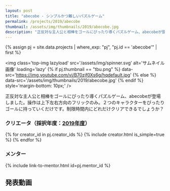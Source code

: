 ```yaml
---
layout: post
title: "abecobe - シンプルかつ難しいパズルゲーム"
permalink: /projects/2019/abecobe
thumbnail: /assets/img/thumbnails/2019/abecobe.jpg
description: "正反対な主人公と相棒をゴールにぴったり導くパズルゲーム、abecobeが登場しました。操作は上下左右方向のフリックのみ。２つのキャラクターをぴったりゴールに持っていくだけです。制限時間内にどれだけクリアできるでしょうか？"
---
```


{% assign pj = site.data.projects | where_exp: "pj", "pj.id == 'abecobe'" | first %}

<img class='top-img lazyload' src='/assets/img/spinner.svg' alt='サムネイル画像' loading='lazy'
{% if pj.thumbnail == "tbu.png" %} data-src='https://img.youtube.com/vi/B70zjf0Xs6g/hqdefault.jpg'
{% else %}                         data-src='/assets/img/thumbnails/2019/abecobe.jpg'
{% endif %}                        style='margin-bottom: 10px;' />

正反対な主人公と相棒をゴールにぴったり導くパズルゲーム、abecobeが登場しました。操作は上下左右方向のフリックのみ。２つのキャラクターをぴったりゴールに持っていくだけです。制限時間内にどれだけクリアできるでしょうか？

### クリエータ（採択年度：<a href='/projects/2019'>2019年度</a>）
<p>
{% for creator_id in pj.creator_ids %}
  {% include creator.html is_simple=true %}
{% endfor %}
</p>

### メンター
<p>{% include link-to-mentor.html id=pj.mentor_id %}</p>

## 発表動画
<div class="youtube">
  <iframe width="560" height="315" class="lazyload" data-src="https://www.youtube.com/embed/B70zjf0Xs6g?rel=0" frameborder="0" allowfullscreen=""></iframe>
</div>

